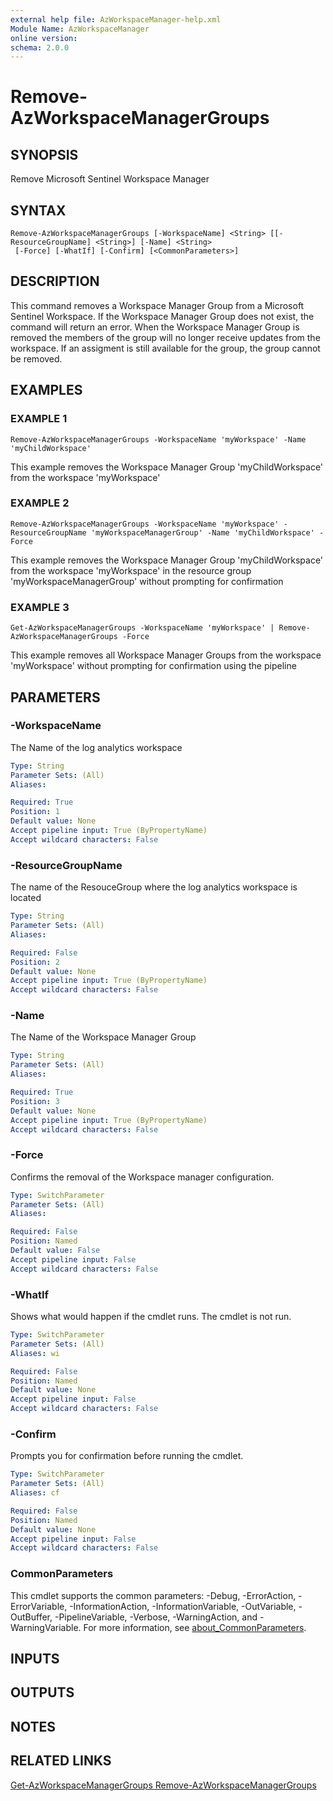 ```yaml
---
external help file: AzWorkspaceManager-help.xml
Module Name: AzWorkspaceManager
online version:
schema: 2.0.0
---
```


# Remove-AzWorkspaceManagerGroups

## SYNOPSIS
Remove Microsoft Sentinel Workspace Manager

## SYNTAX

```
Remove-AzWorkspaceManagerGroups [-WorkspaceName] <String> [[-ResourceGroupName] <String>] [-Name] <String>
 [-Force] [-WhatIf] [-Confirm] [<CommonParameters>]
```

## DESCRIPTION
This command removes a Workspace Manager Group from a Microsoft Sentinel Workspace.
If the Workspace Manager Group does not exist, the command will return an error.
When the Workspace Manager Group is removed the members of the group will no longer receive updates from the workspace.
If an assigment is still available for the group, the group cannot be removed.

## EXAMPLES

### EXAMPLE 1
```
Remove-AzWorkspaceManagerGroups -WorkspaceName 'myWorkspace' -Name 'myChildWorkspace'
```

This example removes the Workspace Manager Group 'myChildWorkspace' from the workspace 'myWorkspace'

### EXAMPLE 2
```
Remove-AzWorkspaceManagerGroups -WorkspaceName 'myWorkspace' -ResourceGroupName 'myWorkspaceManagerGroup' -Name 'myChildWorkspace' -Force
```

This example removes the Workspace Manager Group 'myChildWorkspace' from the workspace 'myWorkspace' in the resource group 'myWorkspaceManagerGroup' without prompting for confirmation

### EXAMPLE 3
```
Get-AzWorkspaceManagerGroups -WorkspaceName 'myWorkspace' | Remove-AzWorkspaceManagerGroups -Force
```

This example removes all Workspace Manager Groups from the workspace 'myWorkspace' without prompting for confirmation using the pipeline

## PARAMETERS

### -WorkspaceName
The Name of the log analytics workspace

```yaml
Type: String
Parameter Sets: (All)
Aliases:

Required: True
Position: 1
Default value: None
Accept pipeline input: True (ByPropertyName)
Accept wildcard characters: False
```

### -ResourceGroupName
The name of the ResouceGroup where the log analytics workspace is located

```yaml
Type: String
Parameter Sets: (All)
Aliases:

Required: False
Position: 2
Default value: None
Accept pipeline input: True (ByPropertyName)
Accept wildcard characters: False
```

### -Name
The Name of the Workspace Manager Group

```yaml
Type: String
Parameter Sets: (All)
Aliases:

Required: True
Position: 3
Default value: None
Accept pipeline input: True (ByPropertyName)
Accept wildcard characters: False
```

### -Force
Confirms the removal of the Workspace manager configuration.

```yaml
Type: SwitchParameter
Parameter Sets: (All)
Aliases:

Required: False
Position: Named
Default value: False
Accept pipeline input: False
Accept wildcard characters: False
```

### -WhatIf
Shows what would happen if the cmdlet runs.
The cmdlet is not run.

```yaml
Type: SwitchParameter
Parameter Sets: (All)
Aliases: wi

Required: False
Position: Named
Default value: None
Accept pipeline input: False
Accept wildcard characters: False
```

### -Confirm
Prompts you for confirmation before running the cmdlet.

```yaml
Type: SwitchParameter
Parameter Sets: (All)
Aliases: cf

Required: False
Position: Named
Default value: None
Accept pipeline input: False
Accept wildcard characters: False
```

### CommonParameters
This cmdlet supports the common parameters: -Debug, -ErrorAction, -ErrorVariable, -InformationAction, -InformationVariable, -OutVariable, -OutBuffer, -PipelineVariable, -Verbose, -WarningAction, and -WarningVariable. For more information, see [about_CommonParameters](http://go.microsoft.com/fwlink/?LinkID=113216).

## INPUTS

## OUTPUTS

## NOTES

## RELATED LINKS

[Get-AzWorkspaceManagerGroups
Remove-AzWorkspaceManagerGroups]()

